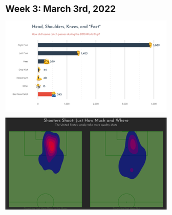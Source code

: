 # Week 3: March 3rd, 2022

![](https://raw.githubusercontent.com/andrewargeros/CDS-5950-EDA/main/Week%205%20-%20Womens%20Soccer/Plots/pass_plot.png)

![](https://raw.githubusercontent.com/andrewargeros/CDS-5950-EDA/main/Week%205%20-%20Womens%20Soccer/Plots/shot_plot.png)